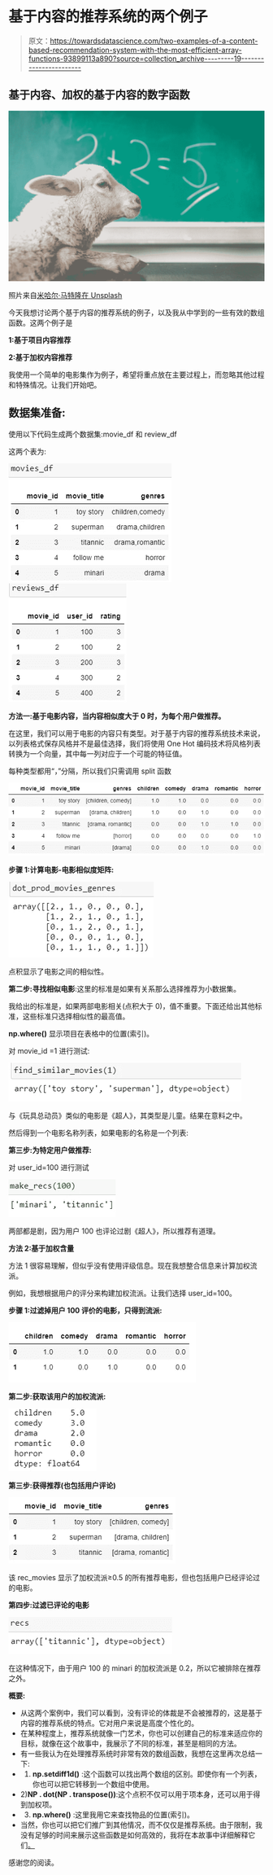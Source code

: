 # 基于内容的推荐系统的两个例子

> 原文：<https://towardsdatascience.com/two-examples-of-a-content-based-recommendation-system-with-the-most-efficient-array-functions-93899113a890?source=collection_archive---------19----------------------->

## 基于内容、加权的基于内容的数字函数

![](img/69675cd9755756db522c38f537722b8a.png)

照片来自[米哈尔·马特隆在 Unsplash](https://unsplash.com/@michalmatlon)

今天我想讨论两个基于内容的推荐系统的例子，以及我从中学到的一些有效的数组函数。这两个例子是

**1:基于项目内容推荐**

**2:基于加权内容推荐**

我使用一个简单的电影集作为例子，希望将重点放在主要过程上，而忽略其他过程和特殊情况。让我们开始吧。

## 数据集准备:

使用以下代码生成两个数据集:movie_df 和 review_df

这两个表为:

![](img/e99af9eac9876c24260b3f5fdb729575.png)![](img/bd3200d39a8f8ebe08748ef13643b796.png)

**方法一:基于电影内容，当内容相似度大于 0 时，为每个用户做推荐。**

在这里，我们可以用于电影的内容只有类型。对于基于内容的推荐系统技术来说，以列表格式保存风格并不是最佳选择，我们将使用 One Hot 编码技术将风格列表转换为一个向量，其中每一列对应于一个可能的特征值。

每种类型都用“，”分隔，所以我们只需调用 split 函数

![](img/6cbc2d529c9bc43061065f3234d8e08a.png)

**步骤 1:计算电影-电影相似度矩阵:**

![](img/b7cd08b4afa469c40c639c01fa76490c.png)

点积显示了电影之间的相似性。

**第二步:寻找相似电影**:这里的标准是如果有关系那么选择推荐为小数据集。

我给出的标准是，如果两部电影相关(点积大于 0)，值不重要。下面还给出其他标准，这些标准只选择相似性的最高值。

**np.where()** 显示项目在表格中的位置(索引)。

对 movie_id =1 进行测试:

![](img/5a94c4843a67c0bd9556cea667b83aef.png)

与《玩具总动员》类似的电影是《超人》，其类型是儿童。结果在意料之中。

然后得到一个电影名称列表，如果电影的名称是一个列表:

**第三步:为特定用户做推荐:**

对 user_id=100 进行测试

![](img/5a4d6413a903425ca994262ab21c4f82.png)

两部都是剧，因为用户 100 也评论过剧《超人》，所以推荐有道理。

**方法 2:基于加权含量**

方法 1 很容易理解，但似乎没有使用评级信息。现在我想整合信息来计算加权流派。

例如，我想根据用户的评分来构建加权流派。让我们选择 user_id=100。

**步骤 1:过滤掉用户 100 评价的电影，只得到流派:**

![](img/461ee06da223a0f62d8443ce992fb586.png)

**第二步:获取该用户的加权流派:**

![](img/4e9852de838bfaf31068db47590b055e.png)

**第三步:获得推荐(也包括用户评论)**

![](img/3c59e7a2e041e28a5dd2fc67093d9b1a.png)

该 rec_movies 显示了加权流派≥0.5 的所有推荐电影，但也包括用户已经评论过的电影。

**第四步:过滤已评论的电影**

![](img/d5cdf4d0ac21e22b3a5d434a79ece04b.png)

在这种情况下，由于用户 100 的 minari 的加权流派是 0.2，所以它被排除在推荐之外。

**概要:**

*   从这两个案例中，我们可以看到，没有评论的体裁是不会被推荐的，这是基于内容的推荐系统的特点。它对用户来说是高度个性化的。
*   在某种程度上，推荐系统就像一门艺术，你也可以创建自己的标准来适应你的目标，就像在这个故事中，我展示了不同的标准，甚至是相同的方法。
*   有一些我认为在处理推荐系统时非常有效的数组函数，我想在这里再次总结一下:
*   1) **np.setdiff1d()** :这个函数可以找出两个数组的区别。即使你有一个列表，你也可以把它转移到一个数组中使用。
*   2)**NP . dot(NP . transpose())**:这个点积不仅可以用于项本身，还可以用于得到加权项。
*   3) **np.where()** :这里我用它来查找物品的位置(索引)。
*   当然，你也可以把它们推广到其他情况，而不仅仅是推荐系统。由于限制，我没有足够的时间来展示这些函数是如何高效的，我将在本故事中详细解释它们[。](https://annie-wangliu.medium.com/the-most-5-efficient-functions-used-in-recommendation-system-data-processing-2cda1a809441)

感谢您的阅读。